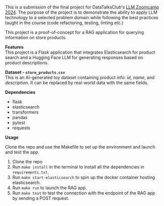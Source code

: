 This is a submission of the final project for DataTalksClub's [LLM Zoomcamp 2024](https://github.com/DataTalksClub/llm-zoomcamp). 
The purpose of the project is to demonstrate the ability to apply LLM technology to a selected problem domain while following the best practices taught in the course (code refactoring, testing, linting etc.)

This project is a proof-of-concept for a RAG application for querying information on store products. 

**Features**<br>
This project is a Flask application that integrates Elasticsearch for product search and a Hugging Face LLM for generating responses based on product descriptions.

**Dataset - `store_products.csv`**<br>
This is an AI-generated toy dataset containing product info: *id*, *name*, and *description*. It can be replaced by real-world data with the same fields.

**Dependencies**
<ul>
<li>flask</li>
<li>elasticsearch</li>
<li>transformers</li>
<li>pandas</li>
<li>pytest</li>
<li>requests</li>
</ul>

**Usage**

Clone the repo and use the Makefile to set up the environment and launch and test the app. 
1. Clone the repo
2. Run `make install` in the terminal to install all the dependencies in `requirements.txt`.
3. Run  `make start-elasticsearch` to spin up the docker container hosting elasticsearch.
4. Run `make run` to launch the RAG app.
5. Run `make test` to test the connection with the endpoint of the RAG app by sending a POST request. 
